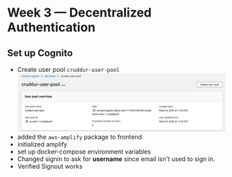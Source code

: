 # Week 3 — Decentralized Authentication

## Set up Cognito

- Create user pool `cruddur-user-pool`
  ![cruddur-user-pool](assets/wk3/cognito-user-pool.png)
- added the `aws-amplify` package to frontend
- initialized amplify
- set up docker-compose environment variables
- Changed signin to ask for **username** since email isn't used to sign in.
- Verified Signout works
